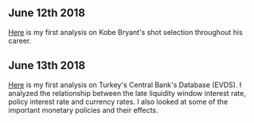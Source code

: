 ## June 12th 2018

[Here](files/kobeanalysis.html) is my first analysis on Kobe Bryant's shot selection throughout his career.

## June 13th 2018
[Here](files/Financial_Analysis.html) is my first analysis on Turkey's Central Bank's Database (EVDS). I analyzed the relationship between the late liquidity window interest rate, policy interest rate and currency rates. I also looked at some of the important monetary policies and their effects. 

